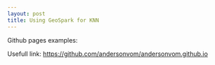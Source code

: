 ```yaml
---
layout: post
title: Using GeoSpark for KNN
---
```


Github pages examples:

Usefull link:
https://github.com/andersonvom/andersonvom.github.io